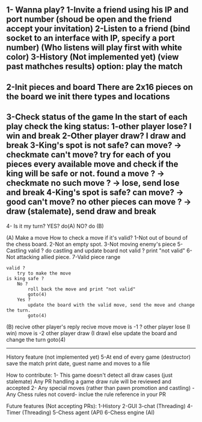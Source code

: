 1- Wanna play?
    1-Invite a friend using his IP and port number
    (shoud be open and the friend accept your invitation)
    2-Listen to a friend 
    (bind socket to an interface with IP, specify a port number)
    (Who listens will play first with white color)
    3-History (Not implemented yet)
    (view past mathches results)
        option: play the match
----------------------------
2-Init pieces and board
    There are 2x16 pieces on the board we init there types and locations
---------------------------
3-Check status of the game
    In the start of each play check the king status:
    1-other player lose?
        I win and break
    2-Other player draw?
        I draw and break
    3-King's spot is not safe?
        can move?    ->  checkmate
        can't move? 
            try for each of you pieces every available move
            and check if the king will be safe or not.
            found a move ?     -> checkmate
            no such move ?     -> lose, send lose and break
    4-King's spot is safe?
        can move?    ->  good
        can't move?
            no other pieces can move ?  -> draw (stalemate), send draw and break
---------------------------
4- Is it my turn?
    YES?   do(A)
    NO?    do (B)

(A) Make a move
    How to check a move if it's valid?
        1-Not out of bound of the chess board.
        2-Not an empty spot.
        3-Not moving enemy's piece
        5-Castling
            valid ? 
                do castling and update board
            not valid ? 
                print "not valid"
        6-Not attacking allied piece.
        7-Valid piece range

    valid ? 
        try to make the move
    is king safe ?
        No ? 
            roll back the move and print "not valid"
            goto(4)
        Yes ? 
            update the board with the valid move, send the move and change the turn.
            goto(4)

(B) recive other player's reply 
    recive move
    move is -1 ? 
        other player lose (I win)
    move is -2
        other player draw (I draw)
    else
        update the board and change the turn
        goto(4)
        
--------------------------
History feature (not implemented yet)
5-At end of every game (destructor)
    save the match
        print date, guest name and moves to a file


How to contribute:
1- This game doesn't detect all draw cases (just stalemate)
        Any PR handling a game draw rule will be reviewed and accepted
2- Any special moves (rather than pawn promotion and castling)
    -Any Chess rules not coverd-
        inclue the rule reference in your PR

Future features (Not accepting PRs):
1-History
2-GUI
3-chat (Threading)
4-Timer (Threading)
5-Chess agent (API)
6-Chess engine (AI)
